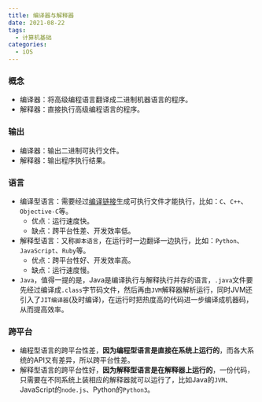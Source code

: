```yaml
---
title: 编译器与解释器
date: 2021-08-22
tags:
  - 计算机基础
categories:
  - iOS
---
```


### 概念

- 编译器：将高级编程语言翻译成二进制机器语言的程序。
- 解释器：直接执行高级编程语言的程序。

<!-- more -->

### 输出

- 编译器：输出二进制可执行文件。
- 解释器：输出程序执行结果。

### 语言

- 编译型语言：需要经过[编译链接](https://zmxie.github.io/blogs/iOS/20210914.html)生成可执行文件才能执行，比如：`C`、`C++`、`Objective-C`等。
  - 优点：运行速度快。
  - 缺点：跨平台性差、开发效率低。
- 解释型语言：又称`脚本语言`，在运行时一边翻译一边执行，比如：`Python`、`JavaScript`、`Ruby`等。
  - 优点：跨平台性好、开发效率高。
  - 缺点：运行速度慢。
- `Java`，值得一提的是，Java是编译执行与解释执行并存的语言，`.java`文件要先经过编译成`.class`字节码文件，然后再由`JVM`解释器解析运行，同时JVM还引入了`JIT编译器`(及时编译)，在运行时把热度高的代码进一步编译成机器码，从而提高效率。

### 跨平台
- 编程型语言的跨平台性差，**因为编程型语言是直接在系统上运行的**，而各大系统的API又有差异，所以跨平台性差。
- 解释型语言的跨平台性好，**因为解释型语言是在解释器上运行的**，一份代码，只需要在不同系统上装相应的解释器就可以运行了，比如Java的`JVM`、JavaScript的`node.js`、Python的`Python3`。

